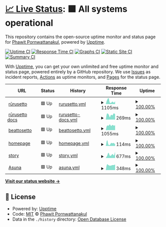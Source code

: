 # [📈 Live Status](https://status.helloyeew.dev): <!--live status--> **🟩 All systems operational**

This repository contains the open-source uptime monitor and status page for [Phawit Pornwattanakul](helloyeew.dev), powered by [Upptime](https://github.com/upptime/upptime).

[![Uptime CI](https://github.com/helloyeew/site-uptime-monitor/workflows/Uptime%20CI/badge.svg)](https://github.com/helloyeew/site-uptime-monitor/actions?query=workflow%3A%22Uptime+CI%22)
[![Response Time CI](https://github.com/helloyeew/site-uptime-monitor/workflows/Response%20Time%20CI/badge.svg)](https://github.com/helloyeew/site-uptime-monitor/actions?query=workflow%3A%22Response+Time+CI%22)
[![Graphs CI](https://github.com/helloyeew/site-uptime-monitor/workflows/Graphs%20CI/badge.svg)](https://github.com/helloyeew/site-uptime-monitor/actions?query=workflow%3A%22Graphs+CI%22)
[![Static Site CI](https://github.com/helloyeew/site-uptime-monitor/workflows/Static%20Site%20CI/badge.svg)](https://github.com/helloyeew/site-uptime-monitor/actions?query=workflow%3A%22Static+Site+CI%22)
[![Summary CI](https://github.com/helloyeew/site-uptime-monitor/workflows/Summary%20CI/badge.svg)](https://github.com/helloyeew/site-uptime-monitor/actions?query=workflow%3A%22Summary+CI%22)

With [Upptime](https://upptime.js.org), you can get your own unlimited and free uptime monitor and status page, powered entirely by a GitHub repository. We use [Issues](https://github.com/helloyeew/site-uptime-monitor/issues) as incident reports, [Actions](https://github.com/helloyeew/site-uptime-monitor/actions) as uptime monitors, and [Pages](https://status.helloyeew.dev) for the status page.

<!--start: status pages-->
<!-- This summary is generated by Upptime (https://github.com/upptime/upptime) -->
<!-- Do not edit this manually, your changes will be overwritten -->
<!-- prettier-ignore -->
| URL | Status | History | Response Time | Uptime |
| --- | ------ | ------- | ------------- | ------ |
| <img alt="" src="https://icons.duckduckgo.com/ip3/rulesets.info.ico" height="13"> [rūrusetto](https://rulesets.info/) | 🟩 Up | [rurusetto.yml](https://github.com/HelloYeew/site-uptime-monitor/commits/HEAD/history/rurusetto.yml) | <details><summary><img alt="Response time graph" src="./graphs/rurusetto/response-time-week.png" height="20"> 1105ms</summary><br><a href="https://helloyeew.github.io/site-uptime-monitor/history/rurusetto"><img alt="Response time 516" src="https://img.shields.io/endpoint?url=https%3A%2F%2Fraw.githubusercontent.com%2FHelloYeew%2Fsite-uptime-monitor%2FHEAD%2Fapi%2Frurusetto%2Fresponse-time.json"></a><br><a href="https://helloyeew.github.io/site-uptime-monitor/history/rurusetto"><img alt="24-hour response time 566" src="https://img.shields.io/endpoint?url=https%3A%2F%2Fraw.githubusercontent.com%2FHelloYeew%2Fsite-uptime-monitor%2FHEAD%2Fapi%2Frurusetto%2Fresponse-time-day.json"></a><br><a href="https://helloyeew.github.io/site-uptime-monitor/history/rurusetto"><img alt="7-day response time 1105" src="https://img.shields.io/endpoint?url=https%3A%2F%2Fraw.githubusercontent.com%2FHelloYeew%2Fsite-uptime-monitor%2FHEAD%2Fapi%2Frurusetto%2Fresponse-time-week.json"></a><br><a href="https://helloyeew.github.io/site-uptime-monitor/history/rurusetto"><img alt="30-day response time 752" src="https://img.shields.io/endpoint?url=https%3A%2F%2Fraw.githubusercontent.com%2FHelloYeew%2Fsite-uptime-monitor%2FHEAD%2Fapi%2Frurusetto%2Fresponse-time-month.json"></a><br><a href="https://helloyeew.github.io/site-uptime-monitor/history/rurusetto"><img alt="1-year response time 546" src="https://img.shields.io/endpoint?url=https%3A%2F%2Fraw.githubusercontent.com%2FHelloYeew%2Fsite-uptime-monitor%2FHEAD%2Fapi%2Frurusetto%2Fresponse-time-year.json"></a></details> | <details><summary><a href="https://helloyeew.github.io/site-uptime-monitor/history/rurusetto">100.00%</a></summary><a href="https://helloyeew.github.io/site-uptime-monitor/history/rurusetto"><img alt="All-time uptime 99.98%" src="https://img.shields.io/endpoint?url=https%3A%2F%2Fraw.githubusercontent.com%2FHelloYeew%2Fsite-uptime-monitor%2FHEAD%2Fapi%2Frurusetto%2Fuptime.json"></a><br><a href="https://helloyeew.github.io/site-uptime-monitor/history/rurusetto"><img alt="24-hour uptime 100.00%" src="https://img.shields.io/endpoint?url=https%3A%2F%2Fraw.githubusercontent.com%2FHelloYeew%2Fsite-uptime-monitor%2FHEAD%2Fapi%2Frurusetto%2Fuptime-day.json"></a><br><a href="https://helloyeew.github.io/site-uptime-monitor/history/rurusetto"><img alt="7-day uptime 100.00%" src="https://img.shields.io/endpoint?url=https%3A%2F%2Fraw.githubusercontent.com%2FHelloYeew%2Fsite-uptime-monitor%2FHEAD%2Fapi%2Frurusetto%2Fuptime-week.json"></a><br><a href="https://helloyeew.github.io/site-uptime-monitor/history/rurusetto"><img alt="30-day uptime 100.00%" src="https://img.shields.io/endpoint?url=https%3A%2F%2Fraw.githubusercontent.com%2FHelloYeew%2Fsite-uptime-monitor%2FHEAD%2Fapi%2Frurusetto%2Fuptime-month.json"></a><br><a href="https://helloyeew.github.io/site-uptime-monitor/history/rurusetto"><img alt="1-year uptime 100.00%" src="https://img.shields.io/endpoint?url=https%3A%2F%2Fraw.githubusercontent.com%2FHelloYeew%2Fsite-uptime-monitor%2FHEAD%2Fapi%2Frurusetto%2Fuptime-year.json"></a></details>
| <img alt="" src="https://icons.duckduckgo.com/ip3/docs.rulesets.info.ico" height="13"> [rūrusetto docs](https://docs.rulesets.info/) | 🟩 Up | [rurusetto-docs.yml](https://github.com/HelloYeew/site-uptime-monitor/commits/HEAD/history/rurusetto-docs.yml) | <details><summary><img alt="Response time graph" src="./graphs/rurusetto-docs/response-time-week.png" height="20"> 269ms</summary><br><a href="https://helloyeew.github.io/site-uptime-monitor/history/rurusetto-docs"><img alt="Response time 405" src="https://img.shields.io/endpoint?url=https%3A%2F%2Fraw.githubusercontent.com%2FHelloYeew%2Fsite-uptime-monitor%2FHEAD%2Fapi%2Frurusetto-docs%2Fresponse-time.json"></a><br><a href="https://helloyeew.github.io/site-uptime-monitor/history/rurusetto-docs"><img alt="24-hour response time 312" src="https://img.shields.io/endpoint?url=https%3A%2F%2Fraw.githubusercontent.com%2FHelloYeew%2Fsite-uptime-monitor%2FHEAD%2Fapi%2Frurusetto-docs%2Fresponse-time-day.json"></a><br><a href="https://helloyeew.github.io/site-uptime-monitor/history/rurusetto-docs"><img alt="7-day response time 269" src="https://img.shields.io/endpoint?url=https%3A%2F%2Fraw.githubusercontent.com%2FHelloYeew%2Fsite-uptime-monitor%2FHEAD%2Fapi%2Frurusetto-docs%2Fresponse-time-week.json"></a><br><a href="https://helloyeew.github.io/site-uptime-monitor/history/rurusetto-docs"><img alt="30-day response time 256" src="https://img.shields.io/endpoint?url=https%3A%2F%2Fraw.githubusercontent.com%2FHelloYeew%2Fsite-uptime-monitor%2FHEAD%2Fapi%2Frurusetto-docs%2Fresponse-time-month.json"></a><br><a href="https://helloyeew.github.io/site-uptime-monitor/history/rurusetto-docs"><img alt="1-year response time 383" src="https://img.shields.io/endpoint?url=https%3A%2F%2Fraw.githubusercontent.com%2FHelloYeew%2Fsite-uptime-monitor%2FHEAD%2Fapi%2Frurusetto-docs%2Fresponse-time-year.json"></a></details> | <details><summary><a href="https://helloyeew.github.io/site-uptime-monitor/history/rurusetto-docs">100.00%</a></summary><a href="https://helloyeew.github.io/site-uptime-monitor/history/rurusetto-docs"><img alt="All-time uptime 99.97%" src="https://img.shields.io/endpoint?url=https%3A%2F%2Fraw.githubusercontent.com%2FHelloYeew%2Fsite-uptime-monitor%2FHEAD%2Fapi%2Frurusetto-docs%2Fuptime.json"></a><br><a href="https://helloyeew.github.io/site-uptime-monitor/history/rurusetto-docs"><img alt="24-hour uptime 100.00%" src="https://img.shields.io/endpoint?url=https%3A%2F%2Fraw.githubusercontent.com%2FHelloYeew%2Fsite-uptime-monitor%2FHEAD%2Fapi%2Frurusetto-docs%2Fuptime-day.json"></a><br><a href="https://helloyeew.github.io/site-uptime-monitor/history/rurusetto-docs"><img alt="7-day uptime 100.00%" src="https://img.shields.io/endpoint?url=https%3A%2F%2Fraw.githubusercontent.com%2FHelloYeew%2Fsite-uptime-monitor%2FHEAD%2Fapi%2Frurusetto-docs%2Fuptime-week.json"></a><br><a href="https://helloyeew.github.io/site-uptime-monitor/history/rurusetto-docs"><img alt="30-day uptime 100.00%" src="https://img.shields.io/endpoint?url=https%3A%2F%2Fraw.githubusercontent.com%2FHelloYeew%2Fsite-uptime-monitor%2FHEAD%2Fapi%2Frurusetto-docs%2Fuptime-month.json"></a><br><a href="https://helloyeew.github.io/site-uptime-monitor/history/rurusetto-docs"><img alt="1-year uptime 99.99%" src="https://img.shields.io/endpoint?url=https%3A%2F%2Fraw.githubusercontent.com%2FHelloYeew%2Fsite-uptime-monitor%2FHEAD%2Fapi%2Frurusetto-docs%2Fuptime-year.json"></a></details>
| <img alt="" src="https://icons.duckduckgo.com/ip3/beatsets.info.ico" height="13"> [beattosetto](https://beatsets.info/) | 🟩 Up | [beattosetto.yml](https://github.com/HelloYeew/site-uptime-monitor/commits/HEAD/history/beattosetto.yml) | <details><summary><img alt="Response time graph" src="./graphs/beattosetto/response-time-week.png" height="20"> 1055ms</summary><br><a href="https://helloyeew.github.io/site-uptime-monitor/history/beattosetto"><img alt="Response time 991" src="https://img.shields.io/endpoint?url=https%3A%2F%2Fraw.githubusercontent.com%2FHelloYeew%2Fsite-uptime-monitor%2FHEAD%2Fapi%2Fbeattosetto%2Fresponse-time.json"></a><br><a href="https://helloyeew.github.io/site-uptime-monitor/history/beattosetto"><img alt="24-hour response time 1026" src="https://img.shields.io/endpoint?url=https%3A%2F%2Fraw.githubusercontent.com%2FHelloYeew%2Fsite-uptime-monitor%2FHEAD%2Fapi%2Fbeattosetto%2Fresponse-time-day.json"></a><br><a href="https://helloyeew.github.io/site-uptime-monitor/history/beattosetto"><img alt="7-day response time 1055" src="https://img.shields.io/endpoint?url=https%3A%2F%2Fraw.githubusercontent.com%2FHelloYeew%2Fsite-uptime-monitor%2FHEAD%2Fapi%2Fbeattosetto%2Fresponse-time-week.json"></a><br><a href="https://helloyeew.github.io/site-uptime-monitor/history/beattosetto"><img alt="30-day response time 1134" src="https://img.shields.io/endpoint?url=https%3A%2F%2Fraw.githubusercontent.com%2FHelloYeew%2Fsite-uptime-monitor%2FHEAD%2Fapi%2Fbeattosetto%2Fresponse-time-month.json"></a><br><a href="https://helloyeew.github.io/site-uptime-monitor/history/beattosetto"><img alt="1-year response time 1001" src="https://img.shields.io/endpoint?url=https%3A%2F%2Fraw.githubusercontent.com%2FHelloYeew%2Fsite-uptime-monitor%2FHEAD%2Fapi%2Fbeattosetto%2Fresponse-time-year.json"></a></details> | <details><summary><a href="https://helloyeew.github.io/site-uptime-monitor/history/beattosetto">100.00%</a></summary><a href="https://helloyeew.github.io/site-uptime-monitor/history/beattosetto"><img alt="All-time uptime 100.00%" src="https://img.shields.io/endpoint?url=https%3A%2F%2Fraw.githubusercontent.com%2FHelloYeew%2Fsite-uptime-monitor%2FHEAD%2Fapi%2Fbeattosetto%2Fuptime.json"></a><br><a href="https://helloyeew.github.io/site-uptime-monitor/history/beattosetto"><img alt="24-hour uptime 100.00%" src="https://img.shields.io/endpoint?url=https%3A%2F%2Fraw.githubusercontent.com%2FHelloYeew%2Fsite-uptime-monitor%2FHEAD%2Fapi%2Fbeattosetto%2Fuptime-day.json"></a><br><a href="https://helloyeew.github.io/site-uptime-monitor/history/beattosetto"><img alt="7-day uptime 100.00%" src="https://img.shields.io/endpoint?url=https%3A%2F%2Fraw.githubusercontent.com%2FHelloYeew%2Fsite-uptime-monitor%2FHEAD%2Fapi%2Fbeattosetto%2Fuptime-week.json"></a><br><a href="https://helloyeew.github.io/site-uptime-monitor/history/beattosetto"><img alt="30-day uptime 100.00%" src="https://img.shields.io/endpoint?url=https%3A%2F%2Fraw.githubusercontent.com%2FHelloYeew%2Fsite-uptime-monitor%2FHEAD%2Fapi%2Fbeattosetto%2Fuptime-month.json"></a><br><a href="https://helloyeew.github.io/site-uptime-monitor/history/beattosetto"><img alt="1-year uptime 100.00%" src="https://img.shields.io/endpoint?url=https%3A%2F%2Fraw.githubusercontent.com%2FHelloYeew%2Fsite-uptime-monitor%2FHEAD%2Fapi%2Fbeattosetto%2Fuptime-year.json"></a></details>
| <img alt="" src="https://icons.duckduckgo.com/ip3/helloyeew.dev.ico" height="13"> [homepage](https://helloyeew.dev/) | 🟩 Up | [homepage.yml](https://github.com/HelloYeew/site-uptime-monitor/commits/HEAD/history/homepage.yml) | <details><summary><img alt="Response time graph" src="./graphs/homepage/response-time-week.png" height="20"> 114ms</summary><br><a href="https://helloyeew.github.io/site-uptime-monitor/history/homepage"><img alt="Response time 314" src="https://img.shields.io/endpoint?url=https%3A%2F%2Fraw.githubusercontent.com%2FHelloYeew%2Fsite-uptime-monitor%2FHEAD%2Fapi%2Fhomepage%2Fresponse-time.json"></a><br><a href="https://helloyeew.github.io/site-uptime-monitor/history/homepage"><img alt="24-hour response time 155" src="https://img.shields.io/endpoint?url=https%3A%2F%2Fraw.githubusercontent.com%2FHelloYeew%2Fsite-uptime-monitor%2FHEAD%2Fapi%2Fhomepage%2Fresponse-time-day.json"></a><br><a href="https://helloyeew.github.io/site-uptime-monitor/history/homepage"><img alt="7-day response time 114" src="https://img.shields.io/endpoint?url=https%3A%2F%2Fraw.githubusercontent.com%2FHelloYeew%2Fsite-uptime-monitor%2FHEAD%2Fapi%2Fhomepage%2Fresponse-time-week.json"></a><br><a href="https://helloyeew.github.io/site-uptime-monitor/history/homepage"><img alt="30-day response time 128" src="https://img.shields.io/endpoint?url=https%3A%2F%2Fraw.githubusercontent.com%2FHelloYeew%2Fsite-uptime-monitor%2FHEAD%2Fapi%2Fhomepage%2Fresponse-time-month.json"></a><br><a href="https://helloyeew.github.io/site-uptime-monitor/history/homepage"><img alt="1-year response time 304" src="https://img.shields.io/endpoint?url=https%3A%2F%2Fraw.githubusercontent.com%2FHelloYeew%2Fsite-uptime-monitor%2FHEAD%2Fapi%2Fhomepage%2Fresponse-time-year.json"></a></details> | <details><summary><a href="https://helloyeew.github.io/site-uptime-monitor/history/homepage">100.00%</a></summary><a href="https://helloyeew.github.io/site-uptime-monitor/history/homepage"><img alt="All-time uptime 99.83%" src="https://img.shields.io/endpoint?url=https%3A%2F%2Fraw.githubusercontent.com%2FHelloYeew%2Fsite-uptime-monitor%2FHEAD%2Fapi%2Fhomepage%2Fuptime.json"></a><br><a href="https://helloyeew.github.io/site-uptime-monitor/history/homepage"><img alt="24-hour uptime 100.00%" src="https://img.shields.io/endpoint?url=https%3A%2F%2Fraw.githubusercontent.com%2FHelloYeew%2Fsite-uptime-monitor%2FHEAD%2Fapi%2Fhomepage%2Fuptime-day.json"></a><br><a href="https://helloyeew.github.io/site-uptime-monitor/history/homepage"><img alt="7-day uptime 100.00%" src="https://img.shields.io/endpoint?url=https%3A%2F%2Fraw.githubusercontent.com%2FHelloYeew%2Fsite-uptime-monitor%2FHEAD%2Fapi%2Fhomepage%2Fuptime-week.json"></a><br><a href="https://helloyeew.github.io/site-uptime-monitor/history/homepage"><img alt="30-day uptime 100.00%" src="https://img.shields.io/endpoint?url=https%3A%2F%2Fraw.githubusercontent.com%2FHelloYeew%2Fsite-uptime-monitor%2FHEAD%2Fapi%2Fhomepage%2Fuptime-month.json"></a><br><a href="https://helloyeew.github.io/site-uptime-monitor/history/homepage"><img alt="1-year uptime 99.70%" src="https://img.shields.io/endpoint?url=https%3A%2F%2Fraw.githubusercontent.com%2FHelloYeew%2Fsite-uptime-monitor%2FHEAD%2Fapi%2Fhomepage%2Fuptime-year.json"></a></details>
| <img alt="" src="https://icons.duckduckgo.com/ip3/story.helloyeew.dev.ico" height="13"> [story](https://story.helloyeew.dev/) | 🟩 Up | [story.yml](https://github.com/HelloYeew/site-uptime-monitor/commits/HEAD/history/story.yml) | <details><summary><img alt="Response time graph" src="./graphs/story/response-time-week.png" height="20"> 677ms</summary><br><a href="https://helloyeew.github.io/site-uptime-monitor/history/story"><img alt="Response time 1423" src="https://img.shields.io/endpoint?url=https%3A%2F%2Fraw.githubusercontent.com%2FHelloYeew%2Fsite-uptime-monitor%2FHEAD%2Fapi%2Fstory%2Fresponse-time.json"></a><br><a href="https://helloyeew.github.io/site-uptime-monitor/history/story"><img alt="24-hour response time 481" src="https://img.shields.io/endpoint?url=https%3A%2F%2Fraw.githubusercontent.com%2FHelloYeew%2Fsite-uptime-monitor%2FHEAD%2Fapi%2Fstory%2Fresponse-time-day.json"></a><br><a href="https://helloyeew.github.io/site-uptime-monitor/history/story"><img alt="7-day response time 677" src="https://img.shields.io/endpoint?url=https%3A%2F%2Fraw.githubusercontent.com%2FHelloYeew%2Fsite-uptime-monitor%2FHEAD%2Fapi%2Fstory%2Fresponse-time-week.json"></a><br><a href="https://helloyeew.github.io/site-uptime-monitor/history/story"><img alt="30-day response time 2613" src="https://img.shields.io/endpoint?url=https%3A%2F%2Fraw.githubusercontent.com%2FHelloYeew%2Fsite-uptime-monitor%2FHEAD%2Fapi%2Fstory%2Fresponse-time-month.json"></a><br><a href="https://helloyeew.github.io/site-uptime-monitor/history/story"><img alt="1-year response time 1453" src="https://img.shields.io/endpoint?url=https%3A%2F%2Fraw.githubusercontent.com%2FHelloYeew%2Fsite-uptime-monitor%2FHEAD%2Fapi%2Fstory%2Fresponse-time-year.json"></a></details> | <details><summary><a href="https://helloyeew.github.io/site-uptime-monitor/history/story">100.00%</a></summary><a href="https://helloyeew.github.io/site-uptime-monitor/history/story"><img alt="All-time uptime 99.32%" src="https://img.shields.io/endpoint?url=https%3A%2F%2Fraw.githubusercontent.com%2FHelloYeew%2Fsite-uptime-monitor%2FHEAD%2Fapi%2Fstory%2Fuptime.json"></a><br><a href="https://helloyeew.github.io/site-uptime-monitor/history/story"><img alt="24-hour uptime 100.00%" src="https://img.shields.io/endpoint?url=https%3A%2F%2Fraw.githubusercontent.com%2FHelloYeew%2Fsite-uptime-monitor%2FHEAD%2Fapi%2Fstory%2Fuptime-day.json"></a><br><a href="https://helloyeew.github.io/site-uptime-monitor/history/story"><img alt="7-day uptime 100.00%" src="https://img.shields.io/endpoint?url=https%3A%2F%2Fraw.githubusercontent.com%2FHelloYeew%2Fsite-uptime-monitor%2FHEAD%2Fapi%2Fstory%2Fuptime-week.json"></a><br><a href="https://helloyeew.github.io/site-uptime-monitor/history/story"><img alt="30-day uptime 99.95%" src="https://img.shields.io/endpoint?url=https%3A%2F%2Fraw.githubusercontent.com%2FHelloYeew%2Fsite-uptime-monitor%2FHEAD%2Fapi%2Fstory%2Fuptime-month.json"></a><br><a href="https://helloyeew.github.io/site-uptime-monitor/history/story"><img alt="1-year uptime 99.23%" src="https://img.shields.io/endpoint?url=https%3A%2F%2Fraw.githubusercontent.com%2FHelloYeew%2Fsite-uptime-monitor%2FHEAD%2Fapi%2Fstory%2Fuptime-year.json"></a></details>
| <img alt="" src="https://icons.duckduckgo.com/ip3/asuna.helloyeew.dev.ico" height="13"> [Asuna](https://asuna.helloyeew.dev/) | 🟩 Up | [asuna.yml](https://github.com/HelloYeew/site-uptime-monitor/commits/HEAD/history/asuna.yml) | <details><summary><img alt="Response time graph" src="./graphs/asuna/response-time-week.png" height="20"> 348ms</summary><br><a href="https://helloyeew.github.io/site-uptime-monitor/history/asuna"><img alt="Response time 628" src="https://img.shields.io/endpoint?url=https%3A%2F%2Fraw.githubusercontent.com%2FHelloYeew%2Fsite-uptime-monitor%2FHEAD%2Fapi%2Fasuna%2Fresponse-time.json"></a><br><a href="https://helloyeew.github.io/site-uptime-monitor/history/asuna"><img alt="24-hour response time 339" src="https://img.shields.io/endpoint?url=https%3A%2F%2Fraw.githubusercontent.com%2FHelloYeew%2Fsite-uptime-monitor%2FHEAD%2Fapi%2Fasuna%2Fresponse-time-day.json"></a><br><a href="https://helloyeew.github.io/site-uptime-monitor/history/asuna"><img alt="7-day response time 348" src="https://img.shields.io/endpoint?url=https%3A%2F%2Fraw.githubusercontent.com%2FHelloYeew%2Fsite-uptime-monitor%2FHEAD%2Fapi%2Fasuna%2Fresponse-time-week.json"></a><br><a href="https://helloyeew.github.io/site-uptime-monitor/history/asuna"><img alt="30-day response time 401" src="https://img.shields.io/endpoint?url=https%3A%2F%2Fraw.githubusercontent.com%2FHelloYeew%2Fsite-uptime-monitor%2FHEAD%2Fapi%2Fasuna%2Fresponse-time-month.json"></a><br><a href="https://helloyeew.github.io/site-uptime-monitor/history/asuna"><img alt="1-year response time 628" src="https://img.shields.io/endpoint?url=https%3A%2F%2Fraw.githubusercontent.com%2FHelloYeew%2Fsite-uptime-monitor%2FHEAD%2Fapi%2Fasuna%2Fresponse-time-year.json"></a></details> | <details><summary><a href="https://helloyeew.github.io/site-uptime-monitor/history/asuna">100.00%</a></summary><a href="https://helloyeew.github.io/site-uptime-monitor/history/asuna"><img alt="All-time uptime 99.99%" src="https://img.shields.io/endpoint?url=https%3A%2F%2Fraw.githubusercontent.com%2FHelloYeew%2Fsite-uptime-monitor%2FHEAD%2Fapi%2Fasuna%2Fuptime.json"></a><br><a href="https://helloyeew.github.io/site-uptime-monitor/history/asuna"><img alt="24-hour uptime 100.00%" src="https://img.shields.io/endpoint?url=https%3A%2F%2Fraw.githubusercontent.com%2FHelloYeew%2Fsite-uptime-monitor%2FHEAD%2Fapi%2Fasuna%2Fuptime-day.json"></a><br><a href="https://helloyeew.github.io/site-uptime-monitor/history/asuna"><img alt="7-day uptime 100.00%" src="https://img.shields.io/endpoint?url=https%3A%2F%2Fraw.githubusercontent.com%2FHelloYeew%2Fsite-uptime-monitor%2FHEAD%2Fapi%2Fasuna%2Fuptime-week.json"></a><br><a href="https://helloyeew.github.io/site-uptime-monitor/history/asuna"><img alt="30-day uptime 100.00%" src="https://img.shields.io/endpoint?url=https%3A%2F%2Fraw.githubusercontent.com%2FHelloYeew%2Fsite-uptime-monitor%2FHEAD%2Fapi%2Fasuna%2Fuptime-month.json"></a><br><a href="https://helloyeew.github.io/site-uptime-monitor/history/asuna"><img alt="1-year uptime 99.99%" src="https://img.shields.io/endpoint?url=https%3A%2F%2Fraw.githubusercontent.com%2FHelloYeew%2Fsite-uptime-monitor%2FHEAD%2Fapi%2Fasuna%2Fuptime-year.json"></a></details>

<!--end: status pages-->

[**Visit our status website →**](https://status.helloyeew.dev)

## 📄 License

- Powered by: [Upptime](https://github.com/upptime/upptime)
- Code: [MIT](./LICENSE) © [Phawit Pornwattanakul](helloyeew.dev)
- Data in the `./history` directory: [Open Database License](https://opendatacommons.org/licenses/odbl/1-0/)
